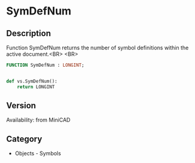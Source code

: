 # SymDefNum

## Description
Function SymDefNum returns the number of symbol definitions within the active document.&lt;BR&gt;
&lt;BR&gt;


```pascal
FUNCTION SymDefNum : LONGINT;
```

```python

def vs.SymDefNum():
    return LONGINT
```

## Version
Availability: from MiniCAD
## Category
* Objects - Symbols

